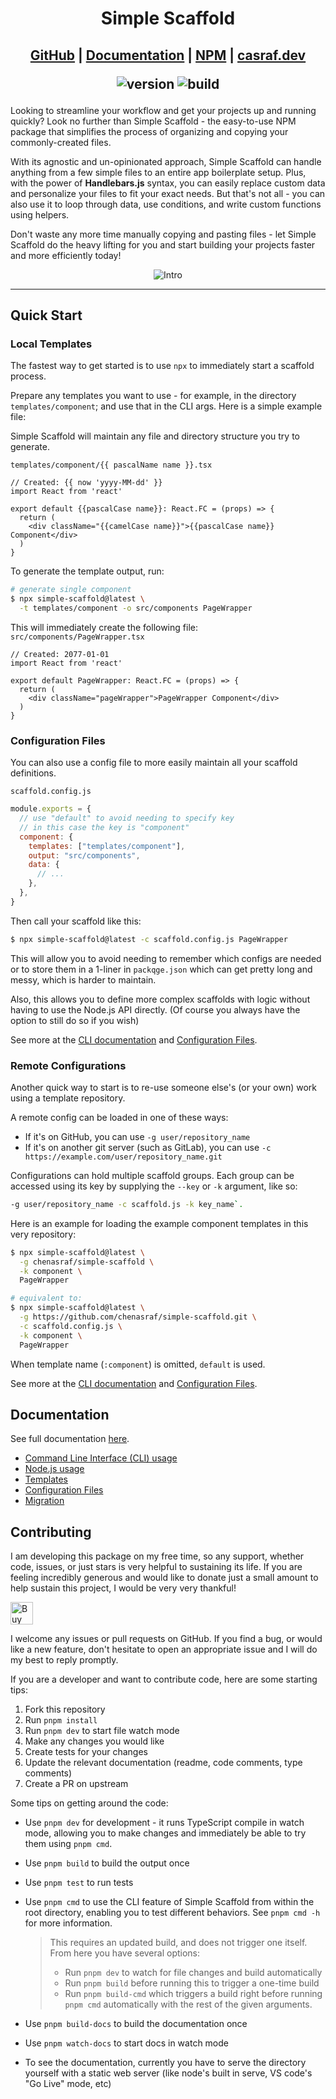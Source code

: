 <h1 align="center">Simple Scaffold</h1>

<h2 align="center">

[GitHub](https://github.com/chenasraf/simple-scaffold) |
[Documentation](https://chenasraf.github.io/simple-scaffold) |
[NPM](https://npmjs.com/package/simple-scaffold) | [casraf.dev](https://casraf.dev)

![version](https://img.shields.io/github/package-json/v/chenasraf/simple-scaffold/master?label=version)
![build](https://img.shields.io/github/actions/workflow/status/chenasraf/simple-scaffold/release.yml?branch=master)

</h2>

Looking to streamline your workflow and get your projects up and running quickly? Look no further
than Simple Scaffold - the easy-to-use NPM package that simplifies the process of organizing and
copying your commonly-created files.

With its agnostic and un-opinionated approach, Simple Scaffold can handle anything from a few simple
files to an entire app boilerplate setup. Plus, with the power of **Handlebars.js** syntax, you can
easily replace custom data and personalize your files to fit your exact needs. But that's not all -
you can also use it to loop through data, use conditions, and write custom functions using helpers.

Don't waste any more time manually copying and pasting files - let Simple Scaffold do the heavy
lifting for you and start building your projects faster and more efficiently today!

<div align="center">

![Intro](https://github.com/chenasraf/simple-scaffold/assets/167217/6341efab-f961-4f1a-83e2-831b1308b9eb)

</div>

---

## Quick Start

### Local Templates

The fastest way to get started is to use `npx` to immediately start a scaffold process.

Prepare any templates you want to use - for example, in the directory `templates/component`; and use
that in the CLI args. Here is a simple example file:

Simple Scaffold will maintain any file and directory structure you try to generate.

`templates/component/{{ pascalName name }}.tsx`

```tsx
// Created: {{ now 'yyyy-MM-dd' }}
import React from 'react'

export default {{pascalCase name}}: React.FC = (props) => {
  return (
    <div className="{{camelCase name}}">{{pascalCase name}} Component</div>
  )
}
```

To generate the template output, run:

```sh
# generate single component
$ npx simple-scaffold@latest \
  -t templates/component -o src/components PageWrapper
```

This will immediately create the following file: `src/components/PageWrapper.tsx`

```tsx
// Created: 2077-01-01
import React from 'react'

export default PageWrapper: React.FC = (props) => {
  return (
    <div className="pageWrapper">PageWrapper Component</div>
  )
}
```

### Configuration Files

You can also use a config file to more easily maintain all your scaffold definitions.

`scaffold.config.js`

```js
module.exports = {
  // use "default" to avoid needing to specify key
  // in this case the key is "component"
  component: {
    templates: ["templates/component"],
    output: "src/components",
    data: {
      // ...
    },
  },
}
```

Then call your scaffold like this:

```sh
$ npx simple-scaffold@latest -c scaffold.config.js PageWrapper
```

This will allow you to avoid needing to remember which configs are needed or to store them in a
1-liner in `packqge.json` which can get pretty long and messy, which is harder to maintain.

Also, this allows you to define more complex scaffolds with logic without having to use the Node.js
API directly. (Of course you always have the option to still do so if you wish)

See more at the [CLI documentation](https://chenasraf.github.io/simple-scaffold/docs/usage/cli) and
[Configuration Files](https://chenasraf.github.io/simple-scaffold/docs/usage/configuration_files).

### Remote Configurations

Another quick way to start is to re-use someone else's (or your own) work using a template
repository.

A remote config can be loaded in one of these ways:

- If it's on GitHub, you can use `-g user/repository_name`
- If it's on another git server (such as GitLab), you can use
  `-c https://example.com/user/repository_name.git`

Configurations can hold multiple scaffold groups. Each group can be accessed using its key by
supplying the `--key` or `-k` argument, like so:

```sh
-g user/repository_name -c scaffold.js -k key_name`.
```

Here is an example for loading the example component templates in this very repository:

```sh
$ npx simple-scaffold@latest \
  -g chenasraf/simple-scaffold \
  -k component \
  PageWrapper

# equivalent to:
$ npx simple-scaffold@latest \
  -g https://github.com/chenasraf/simple-scaffold.git \
  -c scaffold.config.js \
  -k component \
  PageWrapper
```

When template name (`:component`) is omitted, `default` is used.

See more at the [CLI documentation](https://chenasraf.github.io/simple-scaffold/docs/usage/cli) and
[Configuration Files](https://chenasraf.github.io/simple-scaffold/docs/usage/configuration_files).

## Documentation

See full documentation [here](https://chenasraf.github.io/simple-scaffold).

- [Command Line Interface (CLI) usage](https://chenasraf.github.io/simple-scaffold/docs/usage/cli)
- [Node.js usage](https://chenasraf.github.io/simple-scaffold/docs/usage/node)
- [Templates](https://chenasraf.github.io/simple-scaffold/docs/usage/templates)
- [Configuration Files](https://chenasraf.github.io/simple-scaffold/docs/usage/configuration_files)
- [Migration](https://chenasraf.github.io/simple-scaffold/docs/usage/migration)

## Contributing

I am developing this package on my free time, so any support, whether code, issues, or just stars is
very helpful to sustaining its life. If you are feeling incredibly generous and would like to donate
just a small amount to help sustain this project, I would be very very thankful!

<a href='https://ko-fi.com/casraf' target='_blank'>
  <img
    height='36'
    src='https://cdn.ko-fi.com/cdn/kofi1.png?v=3'
    alt='Buy Me a Coffee at ko-fi.com' 
  />
</a>

I welcome any issues or pull requests on GitHub. If you find a bug, or would like a new feature,
don't hesitate to open an appropriate issue and I will do my best to reply promptly.

If you are a developer and want to contribute code, here are some starting tips:

1. Fork this repository
2. Run `pnpm install`
3. Run `pnpm dev` to start file watch mode
4. Make any changes you would like
5. Create tests for your changes
6. Update the relevant documentation (readme, code comments, type comments)
7. Create a PR on upstream

Some tips on getting around the code:

- Use `pnpm dev` for development - it runs TypeScript compile in watch mode, allowing you to make
  changes and immediately be able to try them using `pnpm cmd`.
- Use `pnpm build` to build the output once
- Use `pnpm test` to run tests
- Use `pnpm cmd` to use the CLI feature of Simple Scaffold from within the root directory, enabling
  you to test different behaviors. See `pnpm cmd -h` for more information.

  > This requires an updated build, and does not trigger one itself. From here you have several
  > options:
  >
  > - Run `pnpm dev` to watch for file changes and build automatically
  > - Run `pnpm build` before running this to trigger a one-time build
  > - Run `pnpm build-cmd` which triggers a build right before running `pnpm cmd` automatically with
  >   the rest of the given arguments.

- Use `pnpm build-docs` to build the documentation once
- Use `pnpm watch-docs` to start docs in watch mode
- To see the documentation, currently you have to serve the directory yourself with a static web
  server (like node's built in serve, VS code's "Go Live" mode, etc)

